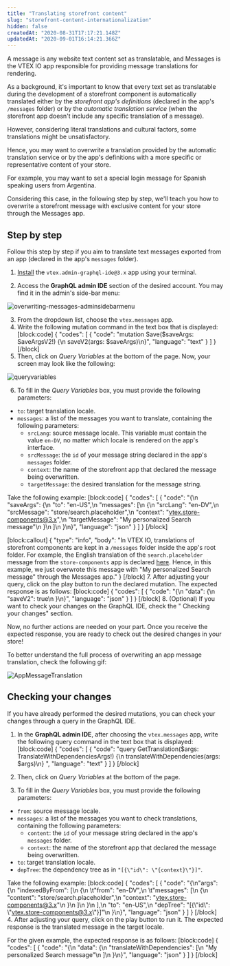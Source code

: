```yaml
---
title: "Translating storefront content"
slug: "storefront-content-internationalization"
hidden: false
createdAt: "2020-08-31T17:17:21.148Z"
updatedAt: "2020-09-01T16:14:21.366Z"
---
```


A message is any website text content set as translatable, and Messages is the VTEX IO app responsible for providing message translations for rendering.

As a background, it's important to know that every text set as translatable during the development of a storefront component is automatically translated either by the *storefront app's definitions* (declared in the app's `/messages` folder) or by the *automatic translation service* (when the storefront app doesn't include any specific translation of a message).

However, considering literal translations and cultural factors, some translations might be unsatisfactory.

Hence, you may want to overwrite a translation provided by the automatic translation service or by the app's definitions with a more specific or representative content of your store.

For example, you may want to set a special login message for Spanish speaking users from Argentina.

Considering this case, in the following step by step, we'll teach you how to overwrite a storefront message with exclusive content for your store through the Messages app.

## Step by step

Follow this step by step if you aim to translate text messages exported from an app (declared in the app's `messages` folder).

1. [Install](https://vtex.io/docs/recipes/store/installing-an-app) the `vtex.admin-graphql-ide@3.x` app using your terminal.

2. Access the **GraphQL admin IDE** section of the desired account. You may find it in the admin's side-bar menu:

![overwriting-messages-adminsidebarmenu](https://raw.githubusercontent.com/vtexdocs/dev-portal-content/main/images/storefront-content-internationalization-0.png)

3. From the dropdown list, choose the `vtex.messages` app.
4. Write the following mutation command in the text box that is displayed:
[block:code]
{
  "codes": [
    {
      "code": "mutation Save($saveArgs: SaveArgsV2!) {\n  saveV2(args: $saveArgs)\n}",
      "language": "text"
    }
  ]
}
[/block]
5. Then, click on  *Query Variables* at the bottom of the page. Now, your screen may look like the following:

![queryvariables](https://raw.githubusercontent.com/vtexdocs/dev-portal-content/main/images/storefront-content-internationalization-1.png)

6. To fill in the *Query Variables* box, you must provide the following parameters:

- `to`: target translation locale.
- `messages`: a list of the messages you want to translate, containing the following parameters:
  - `srcLang`: source message locale. This variable must contain the value `en-DV`, no matter which locale is rendered on the app's interface.
  - `srcMessage`: the `id` of your message string declared in the app's `messages` folder.
  - `context`: the name of the storefront app that declared the message being overwritten.
  - `targetMessage`: the desired translation for the message string.

Take the following example:
[block:code]
{
  "codes": [
    {
      "code": "{\n  \"saveArgs\": {\n    \"to\": \"en-US\",\n    \"messages\": [\n      {\n        \"srcLang\": \"en-DV\",\n        \"srcMessage\": \"store/search.placeholder\",\n        \"context\": \"vtex.store-components@3.x\",\n        \"targetMessage\": \"My personalized Search message\"\n      }\n    ]\n  }\n}",
      "language": "json"
    }
  ]
}
[/block]

[block:callout]
{
  "type": "info",
  "body": "In VTEX IO, translations of storefront components are kept in a `/messages` folder inside the app's root folder. For example, the English translation of the `search.placeholder` message from the `store-components` app is declared [here](https://github.com/vtex-apps/store-components/blob/master/messages/en.json#L2). Hence, in this example, we just overwrote this message with \"My personalized Search message\" through the Messages app."
}
[/block]
7. After adjusting your query, click on the play button to run the declared mutation. The expected response is as follows:
[block:code]
{
  "codes": [
    {
      "code": "{\n  \"data\": {\n    \"saveV2\": true\n  }\n}",
      "language": "json"
    }
  ]
}
[/block]
8. (Optional) If you want to check your changes on the GraphQL IDE, check the " Checking your changes" section.

Now, no further actions are needed on your part. Once you receive the expected response, you are ready to check out the desired changes in your store!

To better understand the full process of overwriting an app message translation, check the following gif:

![AppMessageTranslation](https://raw.githubusercontent.com/vtexdocs/dev-portal-content/main/images/storefront-content-internationalization-2.gif)

## Checking your changes

If you have already performed the desired mutations, you can check your changes through a query in the GraphQL IDE.

1. In the **GraphQL admin IDE**, after choosing the `vtex.messages` app, write the following query command in the text box that is displayed:
[block:code]
{
  "codes": [
    {
      "code": "query GetTranslation($args: TranslateWithDependenciesArgs!) {\n  translateWithDependencies(args: $args)\n} ",
      "language": "text"
    }
  ]
}
[/block]
2. Then, click on  *Query Variables* at the bottom of the page.

3. To fill in the *Query Variables* box, you must provide the following parameters:

- `from`: source message locale.
- `messages`: a list of the messages you want to check translations, containing the following parameters:
  - `content`: the `id` of your message string declared in the app's `messages` folder.
  - `context`: the name of the storefront app that declared the message being overwritten.
- `to`: target translation locale.
- `depTree`: the dependency tree as in `"[{\"id\": \"{context}\"}]"`.

Take the following example:
[block:code]
{
  "codes": [
    {
      "code": "{\n\"args\": {\n    \"indexedByFrom\": [\n      {\n      \t\"from\": \"en-DV\",\n      \t\"messages\": [\n          {\n            \"content\": \"store/search.placeholder\",\n            \"context\": \"vtex.store-components@3.x\"\n          }\n        ]\n      }\n    ],\n    \"to\": \"en-US\",\n    \"depTree\": \"[{\\\"id\\\": \\\"vtex.store-components@3.x\\\"}]\"\n  }\n}",
      "language": "json"
    }
  ]
}
[/block]
4. After adjusting your query, click on the play button to run it. The expected response is the translated message in the target locale.

For the given example, the expected response is as follows:
[block:code]
{
  "codes": [
    {
      "code": "{\n  \"data\": {\n    \"translateWithDependencies\": [\n      \"My personalized Search message\"\n    ]\n  }\n}",
      "language": "json"
    }
  ]
}
[/block]
